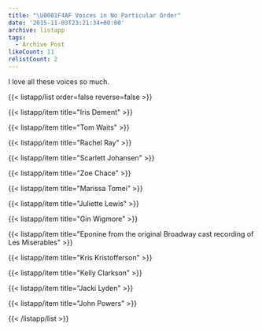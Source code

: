 ```yaml
---
title: "\U0001F4AF Voices in No Particular Order"
date: '2015-11-03T23:21:34+00:00'
archive: listapp
tags: 
  - Archive Post
likeCount: 11
relistCount: 2
---
```


I love all these voices so much.

<!--more-->

{{< listapp/list order=false reverse=false >}}

   {{< listapp/item title="Iris Dement" >}}

   {{< listapp/item title="Tom Waits" >}}

   {{< listapp/item title="Rachel Ray" >}}

   {{< listapp/item title="Scarlett Johansen" >}}

   {{< listapp/item title="Zoe Chace" >}}

   {{< listapp/item title="Marissa Tomei" >}}

   {{< listapp/item title="Juliette Lewis" >}}

   {{< listapp/item title="Gin Wigmore" >}}

   {{< listapp/item title="Eponine from the original Broadway cast recording of Les Miserables" >}}

   {{< listapp/item title="Kris Kristofferson" >}}

   {{< listapp/item title="Kelly Clarkson" >}}

   {{< listapp/item title="Jacki Lyden" >}}

   {{< listapp/item title="John Powers" >}}

{{< /listapp/list >}}
